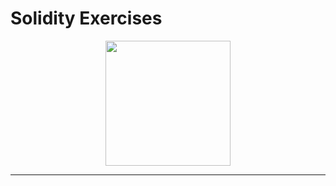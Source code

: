 <!-- markdownlint-disable MD032 MD033-->
# **Solidity Exercises**

<p align="center">
    <img src="(https://github.com/gabsalvo/Solidity/assets/72619479/2bcb5df9-b003-49d8-9a14-f6b6c49502e3" width="200">
</p>

---
